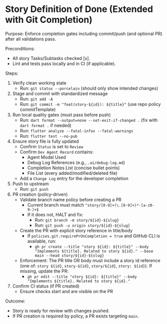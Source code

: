 # Story Definition of Done (Extended with Git Completion)

Purpose: Enforce completion gates including commit/push (and optional PR) after all validations pass.

Preconditions:
- All story Tasks/Subtasks checked [x].
- Lint and tests pass locally and in CI (if applicable).

Steps:
1. Verify clean working state
   - Run: `git status --porcelain` (should only show intended changes)
2. Stage and commit with standardized message
   - Run: `git add -A`
   - Run: `git commit -m "feat(story-${id}): ${title}"` (use repo policy commitTemplate)
3. Run local quality gates (must pass before push)
   - Run: `dart format --output=none --set-exit-if-changed .` (fix with `dart format .` if needed)
   - Run: `flutter analyze --fatal-infos --fatal-warnings`
   - Run: `flutter test --no-pub`
4. Ensure story file is fully updated
   - Confirm `Status` is set to `Review`
   - Confirm `Dev Agent Record` contains:
     - Agent Model Used
     - Debug Log References (e.g., `.ai/debug-log.md`)
     - Completion Notes List (concise bullet points)
     - File List (every added/modified/deleted file)
   - Add a `Change Log` entry for the developer completion
5. Push to upstream
   - Run: `git push`
5. PR creation (policy-driven)
   - Validate branch name policy before creating a PR
     - Current branch must match `^story/[0-9]+(\.[0-9]+)*-[a-z0-9-]+$`
     - If it does not, HALT and fix:
       - Run: `git branch -m story/${id}-${slug}`
       - Run: `git push -u origin story/${id}-${slug}`
   - Create the PR with explicit story reference in title/body
     - If `policies.git.requirePrOnCompletion = true` and GitHub CLI is available, run:
       - `gh pr create --title "story ${id}: ${title}" --body "Implements ${title}. Related to story ${id}." --base main --head story/${id}-${slug}`
   - Enforcement: The PR title OR body must include a story id reference (one of: `story ${id}`, `story-${id}`, `story/${id}`, `story: ${id}`). If missing, update the PR:
     - `gh pr edit --title "story ${id}: ${title}" --body "Implements ${title}. Related to story ${id}."`
6. Confirm CI status (if PR created)
   - Ensure checks start and are visible on the PR

Outcome:
- Story is ready for review with changes pushed.
- If PR creation is required by policy, a PR exists targeting `main`.
